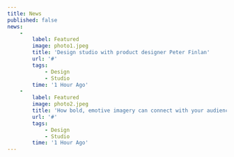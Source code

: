 ```yaml
---
title: News
published: false
news:
    -
        label: Featured
        image: photo1.jpeg
        title: 'Design studio with product designer Peter Finlan'
        url: '#'
        tags:
            - Design
            - Studio
        time: '1 Hour Ago'
    -
        label: Featured
        image: photo2.jpeg
        title: 'How bold, emotive imagery can connect with your audience'
        url: '#'
        tags:
            - Design
            - Studio
        time: '1 Hour Ago'
---
```


